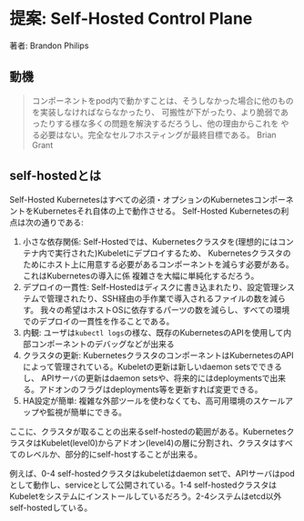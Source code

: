 # 提案: Self-Hosted Control Plane

著者: Brandon Philips

## 動機

> コンポーネントをpod内で動かすことは、そうしなかった場合に他のものを実装しなければならなかったり、
> 可搬性が下がったり、より脆弱であったりする様な多くの問題を解決するだろうし、他の理由からこれを
> やる必要はない。完全なセルフホスティングが最終目標である。
> Brian Grant

## self-hostedとは

Self-Hosted Kubernetesはすべての必須・オプションのKubernetesコンポーネントをKubernetesそれ自体の上で動作させる。
Self-Hosted Kubernetesの利点は次の通りである:

1. 小さな依存関係: Self-Hostedでは、Kubernetesクラスタを(理想的にはコンテナ内で実行された)Kubeletにデプロイするため、
Kubernetesクラスタのためにホスト上に用意する必要があるコンポーネントを減らす必要がある。これはKubernetesの導入に係
複雑さを大幅に単純化するだろう。
2. デプロイの一貫性: Self-Hostedはディスクに書き込まれたり、設定管理システムで管理されたり、SSH経由の手作業で導入されるファイルの数を減らす。
我々の希望はホストOSに依存するパーツの数を減らし、すべての環境でのデプロイの一貫性を作ることである。
3. 内観: ユーザは`kubectl logs`の様な、既存のKubernetesのAPIを使用して内部コンポーネントのデバッグなどが出来る
4. クラスタの更新: KubernetesクラスタのコンポーネントはKubernetesのAPIによって管理されている。Kubeletの更新は新しいdaemon setsでできるし、
APIサーバの更新はdaemon setsや、将来的にはdeploymentsで出来る。アドオンのフラグはdeployments等を更新すれば変更できる。
5. HA設定が簡単: 複雑な外部ツールを使わなくても、高可用環境のスケールアップや監視が簡単にできる。

ここに、クラスタが取ることの出来るself-hostedの範囲がある。KubernetesクラスタはKubelet(level0)からアドオン(level4)の層に分割され、クラスタはすべてのレベルか、部分的にself-hostすることが出来る。

例えば、0-4 self-hostedクラスタはkubeletはdaemon setで、APIサーバはpodとして動作し、serviceとして公開されている。1-4 self-hostedクラスタはKubeletをシステムにインストールしているだろう。2-4システムはetcd以外self-hostedしている。
